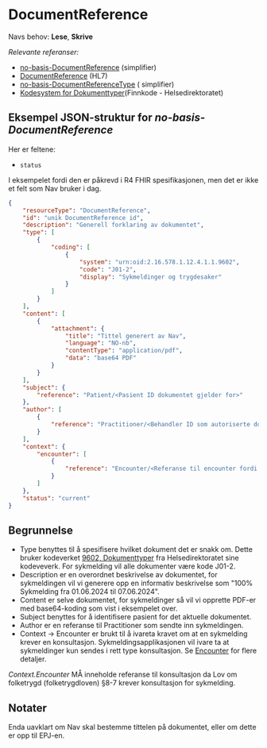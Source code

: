 # DocumentReference

Navs behov: **Lese**, **Skrive**

_Relevante referanser:_

- [no-basis-DocumentReference](https://simplifier.net/hl7norwayno-basis/nobasisdocumentreference) (simplifier)
- [DocumentReference](https://www.hl7.org/fhir/R4/documentreference.html) (HL7)
- [no-basis-DocumentReferenceType](https://simplifier.net/hl7norwayno-basis/no-basis-documentreference-type) (
  simplifier)
- [Kodesystem for Dokumenttyper](https://finnkode.helsedirektoratet.no/adm/collections/9602?q=9602)(Finnkode -
  Helsedirektoratet)

## Eksempel JSON-struktur for _no-basis-DocumentReference_

Her er feltene:

- `status`

I eksempelet fordi den er påkrevd i R4 FHIR spesifikasjonen, men det er ikke et felt som Nav bruker i dag.

```json
{
    "resourceType": "DocumentReference",
    "id": "unik DocumentReference id",
    "description": "Generell forklaring av dokumentet",
    "type": [
        {
            "coding": [
                {
                    "system": "urn:oid:2.16.578.1.12.4.1.1.9602",
                    "code": "J01-2",
                    "display": "Sykmeldinger og trygdesaker"
                }
            ]
        }
    ],
    "content": [
        {
            "attachment": {
                "title": "Tittel generert av Nav",
                "language": "NO-nb",
                "contentType": "application/pdf",
                "data": "base64 PDF"
            }
        }
    ],
    "subject": {
        "reference": "Patient/<Pasient ID dokumentet gjelder for>"
    },
    "author": [
        {
            "reference": "Practitioner/<Behandler ID som autoriserte dokumentet>"
        }
    ],
    "context": {
        "encounter": [
            {
                "reference": "Encounter/<Referanse til encounter fordi Nav loven krever konsultasjon for sykmelding>"
            }
        ]
    },
    "status": "current"
}
```

## Begrunnelse

- Type benyttes til å spesifisere hvilket dokument det er snakk om. Dette bruker
  kodeverket [9602, Dokumenttyper](https://finnkode.helsedirektoratet.no/adm/collections/9602?q=9602) fra
  Helsedirektoratet sine kodeveverk. For sykmelding vil alle dokumenter være kode J01-2.
- Description er en overordnet beskrivelse av dokumentet, for sykmeldingen vil vi generere opp en informativ beskrivelse
  som "100% Sykmelding fra 01.06.2024 til 07.06.2024".
- Content er selve dokumentet, for sykmeldinger så vil vi opprette PDF-er med base64-koding som vist i eksempelet over.
- Subject benyttes for å identifisere pasient for det aktuelle dokumentet.
- Author er en referanse til Practitioner som sendte inn sykmeldingen.
- Context → Encounter er brukt til å ivareta kravet om at en sykmelding krever en konsultasjon. Sykmeldingsapplikasjonen
  vil ivare ta at sykmeldinger kun sendes i rett type konsultasjon. Se [Encounter](encounter.md) for flere detaljer.

_Context.Encounter_ MÅ inneholde referanse til konsultasjon da Lov om folketrygd (folketrygdloven) §8-7 krever
konsultasjon for sykmelding.

## Notater

Enda uavklart om Nav skal bestemme tittelen på dokumentet, eller om dette er opp til EPJ-en.
